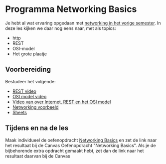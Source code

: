 # Programma Networking Basics
Je hebt al wat ervaring opgedaan met [networking in het vorige semester](https://github.com/HU-TI-DEV/TI-S2/tree/main/infrastructuur).
In deze les kijken we daar nog eens naar, met als topics:
- http
- REST
- OSI-model
- Het grote plaatje

## Voorbereiding
Bestudeer het volgende:
- [REST video](https://www.youtube.com/watch?v=-mN3VyJuCjM&t=47s)
- [OSI model video](https://www.youtube.com/watch?v=0y6FtKsg6J4)
- [Video van over Internet, REST en het OSI model](https://youtu.be/KRQ9wSHRSqM)
- [Networking voorbeeld](../../infrastructuur/networking-voorbeeld/README.md)
- [Sheets](../../onderwijsmateriaal/presentaties/Communication_Protocols_v1.0.pptx)

## Tijdens en na de les
Maak individueel de oefenopdracht [Networking Basics](../../onderwijsmateriaal/opdrachten/oefenopdrachten/networking-basics/networking-basics.md) en zet de link naar het resultaat bij de Canvas Oefenopdracht "Networking Basics".
Als je de bijbehorende extra opdracht gemaakt hebt, zet dan de link naar het resultaat daarvan bij de Canvas 